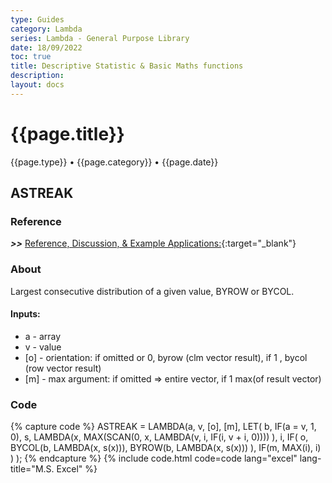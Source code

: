 ```yaml
---
type: Guides
category: Lambda
series: Lambda - General Purpose Library
date: 18/09/2022
toc: true
title: Descriptive Statistic & Basic Maths functions
description: 
layout: docs
---
```


# {{page.title}}
<time class="metadata" style="text-alstyleign:left"> {{page.type}} • {{page.category}} • {{page.date}}</time>

## ASTREAK

### Reference

***>>*** [Reference, Discussion, & Example Applications:](https://www.mrexcel.com/board/threads/streak.1217717/){:target="_blank"}

### About

Largest consecutive distribution of a given value, BYROW or BYCOL.

#### Inputs:

  - a - array
  -  v - value
  - [o] - orientation: if omitted or 0, byrow (clm vector result), if 1 , bycol (row vector result)
  - [m] - max argument: if omitted => entire vector, if 1 max(of result vector)

### Code

{% capture code %}
ASTREAK = LAMBDA(a, v, [o], [m],
    LET(
        b, IF(a = v, 1, 0),
        s, LAMBDA(x,
            MAX(SCAN(0, x, LAMBDA(v, i, IF(i, v + i, 0))))
        ),
        i, IF(
            o,
            BYCOL(b, LAMBDA(x, s(x))),
            BYROW(b, LAMBDA(x, s(x)))
        ),
        IF(m, MAX(i), i)
    )
);
{% endcapture %}
{% include code.html code=code lang="excel" lang-title="M.S. Excel" %}